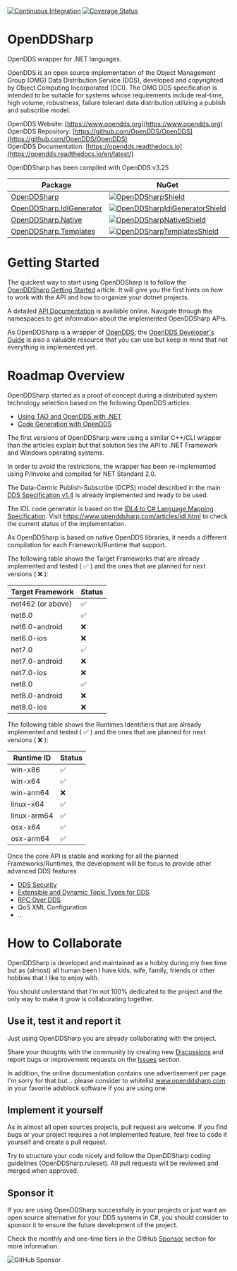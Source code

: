 [![Continuous Integration](https://github.com/jmmorato/openddsharp/actions/workflows/ci_standard.yaml/badge.svg?branch=develop)](https://github.com/jmmorato/openddsharp/actions/workflows/ci_standard.yaml)
[![Coverage Status](https://coveralls.io/repos/github/jmmorato/openddsharp/badge.svg)](https://coveralls.io/github/jmmorato/openddsharp)

# OpenDDSharp

OpenDDS wrapper for .NET languages.

OpenDDS is an open source implementation of the Object Management Group
(OMG) Data Distribution Service (DDS), developed and copyrighted by
Object Computing Incorporated (OCI). The OMG DDS specification is intended
to be suitable for systems whose requirements include real-time, high
volume, robustness, failure tolerant data distribution utilizing a
publish and subscribe model.

OpenDDS Website: [https://www.opendds.org](https://www.opendds.org)  
OpenDDS Repository: [https://github.com/OpenDDS/OpenDDS](https://github.com/OpenDDS/OpenDDS)  
OpenDDS Documentation: [https://opendds.readthedocs.io](https://opendds.readthedocs.io/en/latest/)  

OpenDDSharp has been compiled with OpenDDS v3.25

| Package                                                   | NuGet                                                            |
|-----------------------------------------------------------|------------------------------------------------------------------|
| [OpenDDSharp][OpenDDSharpNuget]                           | [![OpenDDSharpShield]][OpenDDSharpNuget]                         |
| [OpenDDSharp.IdlGenerator][OpenDDSharpIdlGeneratorNuget]  | [![OpenDDSharpIdlGeneratorShield]][OpenDDSharpIdlGeneratorNuget] |
| [OpenDDSharp.Native][OpenDDSharpNativeNuget]              | [![OpenDDSharpNativeShield]][OpenDDSharpNativeNuget]             |
| [OpenDDSharp.Templates][OpenDDSharpTemplatesNuget]        | [![OpenDDSharpTemplatesShield]][OpenDDSharpTemplatesNuget]       |

[OpenDDSharpNuget]: https://www.nuget.org/packages/OpenDDSharp/
[OpenDDSharpShield]: https://img.shields.io/nuget/v/OpenDDSharp.svg
[OpenDDSharpIdlGeneratorNuget]: https://www.nuget.org/packages/OpenDDSharp.IdlGenerator/
[OpenDDSharpIdlGeneratorShield]: https://img.shields.io/nuget/v/OpenDDSharp.IdlGenerator.svg
[OpenDDSharpNativeNuget]: https://www.nuget.org/packages/OpenDDSharp.Native/
[OpenDDSharpNativeShield]: https://img.shields.io/nuget/v/OpenDDSharp.Native.svg
[OpenDDSharpTemplatesNuget]: https://www.nuget.org/packages/OpenDDSharp.Templates/
[OpenDDSharpTemplatesShield]: https://img.shields.io/nuget/v/OpenDDSharp.Templates.svg

# Getting Started

The quickest way to start using OpenDDSharp is to follow the [OpenDDSharp Getting Started](https://www.openddsharp.com/articles/getting_started.html) article.
It will give you the first hints on how to work with the API and how to organize your dotnet projects.

A detailed [API Documentation](https://www.openddsharp.com/api/index.html) is available online.
Navigate through the namespaces to get information about the implemented OpenDDSharp APIs.

As OpenDDSharp is a wrapper of [OpenDDS](https://opendds.org), the [OpenDDS Developer's Guide](https://opendds.readthedocs.io/en/latest/)
is also a valuable resource that you can use but keep in mind that not everything is implemented yet.

# Roadmap Overview
OpenDDSharp started as a proof of concept during a distributed system technology selection based on the following
OpenDDS articles:

* [Using TAO and OpenDDS with .NET](https://objectcomputing.com/resources/publications/mnb/2009/01/15/using-tao-and-opendds-net-part-i)
* [Code Generation with OpenDDS](https://objectcomputing.com/resources/publications/mnb/2010/06/02/code-generation-opendds-part-i)

The first versions of OpenDDSharp were using a similar C++/CLI wrapper than the articles explain but that solution
ties the API to .NET Framework and Windows operating systems.

In order to avoid the restrictions, the wrapper has been re-implemented using P/Invoke and compiled for NET Standard 2.0.

The Data-Centric Publish-Subscribe (DCPS) model described in the main [DDS Specification v1.4](https://www.omg.org/spec/DDS/1.4)
is already implemented and ready to be used.

The IDL code generator is based on the [IDL4 to C# Language Mapping Specification](https://www.omg.org/spec/IDL4-CSHARP).
Visit https://www.openddsharp.com/articles/idl.html to check the current status of the implementation.

As OpenDDSharp is based on native OpenDDS libraries, it needs a different compilation for each Framework/Runtime that
support.

The following table shows the Target Frameworks that are already implemented and tested ( :white_check_mark: ) and the
ones that are planned for next versions ( :x: ):

| Target Framework  | Status             |
|-------------------|--------------------|
| net462 (or above) | :white_check_mark: |
| net6.0            | :white_check_mark: |
| net6.0-android    | :x:                |
| net6.0-ios        | :x:                |
| net7.0            | :white_check_mark: |
| net7.0-android    | :x:                |
| net7.0-ios        | :x:                |
| net8.0            | :white_check_mark: |
| net8.0-android    | :x:                |
| net8.0-ios        | :x:                |

The following table shows the Runtimes Identifiers that are already implemented and tested ( :white_check_mark: ) and
the ones that are planned for next versions ( :x: ):

| Runtime ID  | Status             |
|-------------|--------------------|
| win-x86     | :white_check_mark: |
| win-x64     | :white_check_mark: |
| win-arm64   | :x:                |
| linux-x64   | :white_check_mark: |
| linux-arm64 | :white_check_mark: |
| osx-x64     | :white_check_mark: |
| osx-arm64   | :white_check_mark: |

Once the core API is stable and working for all the planned Frameworks/Runtimes,
the development will be focus to provide other advanced DDS features

* [DDS Security](https://www.omg.org/spec/DDS-SECURITY)
* [Extensible and Dynamic Topic Types for DDS](https://www.omg.org/spec/DDS-XTypes)
* [RPC Over DDS](https://www.omg.org/spec/DDS-RPC)
* QoS XML Configuration
* ...

# How to Collaborate
OpenDDSharp is developed and maintained as a hobby during my free time but as (almost) all human been I have kids,
wife, family, friends or other hobbies that I like to enjoy with.

You should understand that I'm not 100% dedicated to the project and the only way to make it grow is collaborating
together.

## Use it, test it and report it
Just using OpenDDSharp you are already collaborating with the project.

Share your thoughts with the community by creating new [Discussions](https://github.com/jmmorato/openddsharp/discussions) and
report bugs or improvement requests on the [Issues](https://github.com/jmmorato/openddsharp/issues) section.

In addition, the online documentation contains one advertisement per page. I'm sorry for that but...
please consider to whitelist www.openddsharp.com in your favorite adsblock software if you are using one.

## Implement it yourself
As in almost all open sources projects, pull request are welcome.
If you find bugs or your project requires a not implemented feature, feel free to code it yourself and create a
pull request.

Try to structure your code nicely and follow the OpenDDSharp coding guidelines (OpenDDSharp.ruleset).
All pull requests will be reviewed and merged when approved.

## Sponsor it
If you are using OpenDDSharp successfully in your projects or just want an open source alternative for your DDS systems
in C#, you should consider to sponsor it to ensure the future development of the project.

Check the monthly and one-time tiers in the GitHub [Sponsor](https://github.com/sponsors/jmmorato) section for more information.

![GitHub Sponsor](https://img.shields.io/github/sponsors/jmmorato?label=Sponsor&logo=GitHub)
